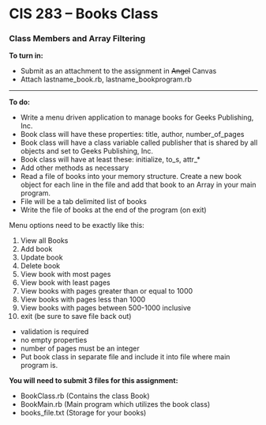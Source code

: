 # CIS 283 – Books Class
### Class Members and Array Filtering

**To turn in:**
* Submit as an attachment to the assignment in ~~Angel~~ Canvas 
* Attach lastname_book.rb, lastname_bookprogram.rb
---
**To do:**
* Write a menu driven application to manage books for Geeks Publishing, Inc.
* Book class will have these properties: title, author, number_of_pages
* Book class will have a class variable called publisher that is shared by all objects and set to Geeks Publishing, Inc.
* Book class will have at least these: initialize, to_s, attr_*
* Add other methods as necessary
* Read a file of books into your memory structure.  Create a new book object for each line in the file and add that book to an Array in your main program.
* File will be a tab delimited list of books
* Write the file of books at the end of the program (on exit)

Menu options need to be exactly like this:
1. View all Books
2. Add book
3. Update book
4. Delete book
5. View book with most pages
6. View book with least pages
7. View books with pages greater than or equal to 1000
8. View books with pages less than 1000
9. View books with pages between 500-1000 inclusive
10. exit   (be sure to save file back out)

* validation is required
* no empty properties
* number of pages must be an integer
* Put book class in separate file and include it into file where main program is.  

**You will need to submit 3 files for this assignment:**
* BookClass.rb   (Contains the class Book)
* BookMain.rb	(Main program which utilizes the book class)
* books_file.txt  (Storage for your books)